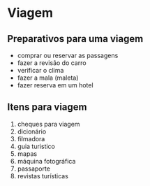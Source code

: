# Viagem

## Preparativos para uma viagem

* comprar ou reservar as passagens
* fazer a revisão do carro
* verificar o clima
* fazer a mala (maleta)
* fazer reserva em um hotel

## Itens para viagem

1. cheques para viagem
1. dicionário
1. filmadora
1. guia turistico
1. mapas
1. máquina fotográfica
1. passaporte
1. revistas turísticas
